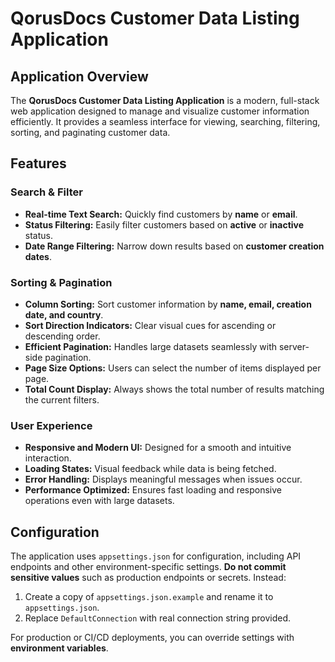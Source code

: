 # QorusDocs Customer Data Listing Application

## Application Overview

The **QorusDocs Customer Data Listing Application** is a modern, full-stack web application designed to manage and visualize customer information efficiently. It provides a seamless interface for viewing, searching, filtering, sorting, and paginating customer data.

## Features

### Search & Filter

* **Real-time Text Search:** Quickly find customers by **name** or **email**.
* **Status Filtering:** Easily filter customers based on **active** or **inactive** status.
* **Date Range Filtering:** Narrow down results based on **customer creation dates**.

### Sorting & Pagination

* **Column Sorting:** Sort customer information by **name, email, creation date, and country**.
* **Sort Direction Indicators:** Clear visual cues for ascending or descending order.
* **Efficient Pagination:** Handles large datasets seamlessly with server-side pagination.
* **Page Size Options:** Users can select the number of items displayed per page.
* **Total Count Display:** Always shows the total number of results matching the current filters.

### User Experience

* **Responsive and Modern UI:** Designed for a smooth and intuitive interaction.
* **Loading States:** Visual feedback while data is being fetched.
* **Error Handling:** Displays meaningful messages when issues occur.
* **Performance Optimized:** Ensures fast loading and responsive operations even with large datasets.

## Configuration

The application uses `appsettings.json` for configuration, including API endpoints and other environment-specific settings. **Do not commit sensitive values** such as production endpoints or secrets. Instead:

1. Create a copy of `appsettings.json.example` and rename it to `appsettings.json`.
2. Replace `DefaultConnection` with real connection string provided.

For production or CI/CD deployments, you can override settings with **environment variables**.
